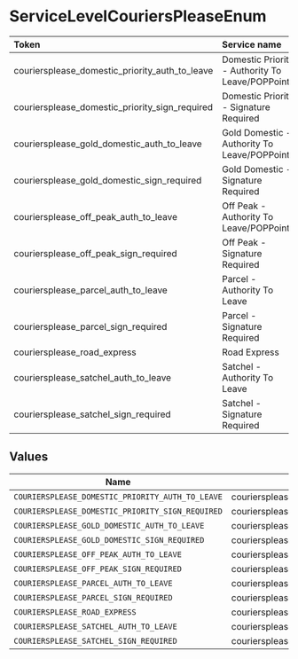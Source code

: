 # ServiceLevelCouriersPleaseEnum

|Token | Service name|
|:---|:---|
| couriersplease_domestic_priority_auth_to_leave | Domestic Priority - Authority To Leave/POPPoints|
| couriersplease_domestic_priority_sign_required | Domestic Priority - Signature Required|
| couriersplease_gold_domestic_auth_to_leave | Gold Domestic - Authority To Leave/POPPoints|
| couriersplease_gold_domestic_sign_required | Gold Domestic - Signature Required|
| couriersplease_off_peak_auth_to_leave | Off Peak - Authority To Leave/POPPoints|
| couriersplease_off_peak_sign_required | Off Peak - Signature Required|
| couriersplease_parcel_auth_to_leave | Parcel - Authority To Leave|
| couriersplease_parcel_sign_required | Parcel - Signature Required|
| couriersplease_road_express | Road Express|
| couriersplease_satchel_auth_to_leave | Satchel - Authority To Leave|
| couriersplease_satchel_sign_required | Satchel - Signature Required|



## Values

| Name                                             | Value                                            |
| ------------------------------------------------ | ------------------------------------------------ |
| `COURIERSPLEASE_DOMESTIC_PRIORITY_AUTH_TO_LEAVE` | couriersplease_domestic_priority_auth_to_leave   |
| `COURIERSPLEASE_DOMESTIC_PRIORITY_SIGN_REQUIRED` | couriersplease_domestic_priority_sign_required   |
| `COURIERSPLEASE_GOLD_DOMESTIC_AUTH_TO_LEAVE`     | couriersplease_gold_domestic_auth_to_leave       |
| `COURIERSPLEASE_GOLD_DOMESTIC_SIGN_REQUIRED`     | couriersplease_gold_domestic_sign_required       |
| `COURIERSPLEASE_OFF_PEAK_AUTH_TO_LEAVE`          | couriersplease_off_peak_auth_to_leave            |
| `COURIERSPLEASE_OFF_PEAK_SIGN_REQUIRED`          | couriersplease_off_peak_sign_required            |
| `COURIERSPLEASE_PARCEL_AUTH_TO_LEAVE`            | couriersplease_parcel_auth_to_leave              |
| `COURIERSPLEASE_PARCEL_SIGN_REQUIRED`            | couriersplease_parcel_sign_required              |
| `COURIERSPLEASE_ROAD_EXPRESS`                    | couriersplease_road_express                      |
| `COURIERSPLEASE_SATCHEL_AUTH_TO_LEAVE`           | couriersplease_satchel_auth_to_leave             |
| `COURIERSPLEASE_SATCHEL_SIGN_REQUIRED`           | couriersplease_satchel_sign_required             |